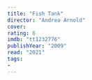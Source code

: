 ```yaml
---
title: "Fish Tank"
director: "Andrea Arnold"
cover: 
rating: 8
imdb: "tt1232776"
publishYear: "2009"
read: "2021"
tags:
- 
---
```

